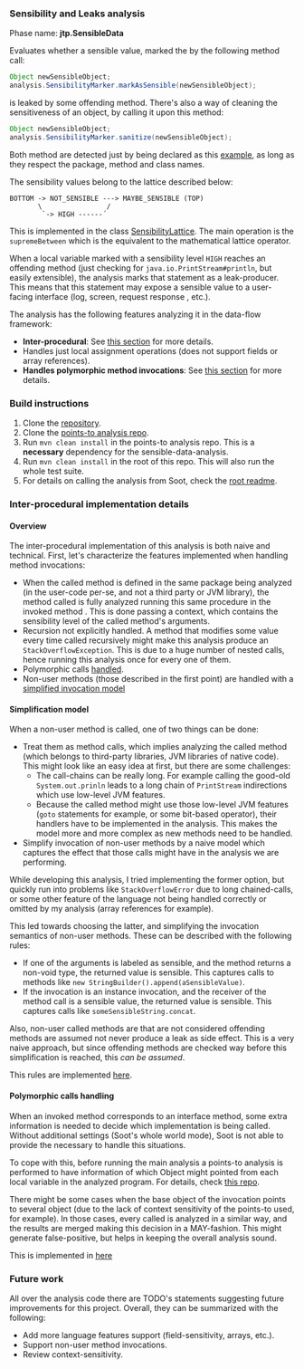 ### Sensibility and Leaks analysis
Phase name: **jtp.SensibleData**

Evaluates whether a sensible value, marked the by the following method call:
```java
Object newSensibleObject;
analysis.SensibilityMarker.markAsSensible(newSensibleObject);
```
is leaked by some offending method. There's also a way of cleaning the sensitiveness of an object, by calling it upon
 this method:
```java
Object newSensibleObject;
analysis.SensibilityMarker.sanitize(newSensibleObject);
```
Both method are detected just by being declared as this [example](src/main/java/analysis/example/SensibilityMarker.java),
as long as they respect the package, method and class names.

The sensibility values belong to the lattice described below:
```
BOTTOM -> NOT_SENSIBLE ---> MAYBE_SENSIBLE (TOP)
       \                /
        `-> HIGH ------´
```

This is implemented in the class [SensibilityLattice](src/main/java/analysis/abstraction/SensibilityLattice.java
). The main operation is the `supremeBetween` which is the equivalent to the mathematical lattice operator.

When a local variable marked with a sensibility level `HIGH` reaches an offending method (just checking for
 `java.io.PrintStream#println`, but easily extensible), the analysis marks that statement as a leak-producer. This
  means that this statement may expose a sensible value to a user-facing interface (log, screen, request response
  , etc.).

The analysis has the following features analyzing it in the data-flow framework:

- **Inter-procedural**: See [this section](#inter-procedural-implementation-details) for more details.
- Handles just local assignment operations (does not support fields or array references).
- **Handles polymorphic method invocations**: See [this section](#Inter-procedural-implementation-details) for more
 details.
 
### Build instructions
1. Clone the [repository](https://github.com/thepalbi/soot-dataflow-analysis/tree/points-to-integration).
2. Clone the [points-to analysis repo](https://github.com/thepalbi/souffle-points-to-analysis/).
3. Run ```mvn clean install``` in the points-to analysis repo. This is a **necessary** dependency for the sensible-data-analysis.
4. Run ```mvn clean install``` in the root of this repo. This will also run the whole test suite.
5. For details on calling the analysis from Soot, check the [root readme](../README.md).

### Inter-procedural implementation details
#### Overview
The inter-procedural implementation of this analysis is both naive and technical. First, let's characterize the features
 implemented when handling method invocations:
- When the called method is defined in the same package being analyzed (in the user-code per-se, and not a third
 party or JVM library), the method called is fully analyzed running this same procedure in the invoked method
. This is done passing a context, which contains the sensibility level of the called method's arguments.
- Recursion not explicitly handled. A method that modifies some value every time called recursively might make this
 analysis produce an `StackOverflowException`. This is due to a huge number of nested calls, hence running this
  analysis once for every one of them.
- Polymorphic calls [handled](#polymorphic-calls-handling).
- Non-user methods (those described in the first point) are handled with a [simplified invocation model](#simplification-model)

#### Simplification model
When a non-user method is called, one of two things can be done:
- Treat them as method calls, which implies analyzing the called method (which belongs to third-party libraries, JVM
 libraries of native code). This might look like an easy idea at first, but there are some challenges:
  - The call-chains can be really long. For example calling the good-old `System.out.prinln` leads to a long chain
   of `PrintStream` indirections which use low-level JVM features.
  - Because the called method might use those low-level JVM features (`goto` statements for example, or some bit-based
  operator), their handlers have to be implemented in the analysis. This makes the model more and more complex as new
   methods need to be handled.
- Simplify invocation of non-user methods by a naive model which captures the effect that those calls might have in the
 analysis we are performing.

While developing this analysis, I tried implementing the former option, but quickly run
into problems like `StackOverflowError` due to long chained-calls, or some other feature of the language not being
handled correctly or omitted by my analysis (array references for example). 

This led towards choosing the latter, and simplifying the invocation semantics of non-user methods. These can be
described with the following rules:
- If one of the arguments is labeled as sensible, and the method returns a non-void type, the returned value is
 sensible. This captures calls to methods like `new StringBuilder().append(aSensibleValue)`.
- If the invocation is an instance invocation, and the receiver of the method call is a sensible value, the returned
 value is sensible. This captures calls like `someSensibleString.concat`.
 
Also, non-user called methods are that are not considered offending methods are assumed not never produce a leak as
side effect. This is a very naive approach, but since offending methods are checked way before this simplification
is reached, this *can be assumed*.

This rules are implemented [here](https://github.com/thepalbi/soot-dataflow-analysis/blob/9a43888469f712b79a99987e8c2c1238b94c44d2/sensible-data-leak-detector/src/main/java/analysis/InvocationVisitor.java#L94).

#### Polymorphic calls handling
When an invoked method corresponds to an interface method, some extra information is needed to decide which
implementation is being called. Without additional settings (Soot's whole world mode), Soot is not able to provide the
necessary to handle this situations. 

To cope with this, before running the main analysis a points-to analysis is performed to have
information of
which Object might pointed from each local variable in the analyzed program. For details, check [this repo](https://github.com/thepalbi/souffle-points-to-analysis).

There might be some cases when the base object of the invocation points to several object (due to the lack of context
sensitivity of the points-to used, for example). In those cases, every called is analyzed in a similar way, and the
results are merged making this decision in a MAY-fashion. This might generate false-positive, but helps in keeping
the overall analysis sound.

This is implemented in [here](https://github.com/thepalbi/soot-dataflow-analysis/blob/9a43888469f712b79a99987e8c2c1238b94c44d2/sensible-data-leak-detector/src/main/java/analysis/InvocationVisitor.java#L32.)

### Future work
All over the analysis code there are TODO's statements suggesting future improvements for this project. Overall, they can be summarized with the following:
- Add more language features support (field-sensitivity, arrays, etc.).
- Support non-user method invocations.
- Review context-sensitivity.
